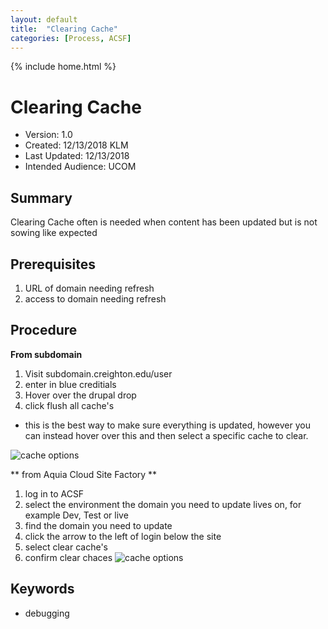 ```yaml
---
layout: default
title:  "Clearing Cache"
categories: [Process, ACSF]
---
```

{% include home.html %}
# Clearing Cache
* Version: 1.0
* Created: 12/13/2018 KLM
* Last Updated: 12/13/2018
* Intended Audience: UCOM

## Summary

Clearing Cache often is needed when content has been updated but is not sowing like expected

## Prerequisites

 1. URL of domain needing refresh
 2. access to domain needing refresh

## Procedure
**From subdomain**
1. Visit subdomain.creighton.edu/user
2. enter in blue creditials
3. Hover over the drupal drop
4. click flush all cache's
- this is the best way to make sure everything is updated, however you can instead hover over this and then select a specific cache to clear.

![cache options](images/clear_cache_options.png "cache images")

** from Aquia Cloud Site Factory **
1. log in to ACSF
2. select the environment the domain you need to update lives on, for example Dev, Test or live
3. find the domain you need to update
4. click the arrow to the left of login below the site
5. select clear cache's
6. confirm clear chaces
![cache options](images/clear_cache_acsf.png "cache images")


## Keywords

* debugging
